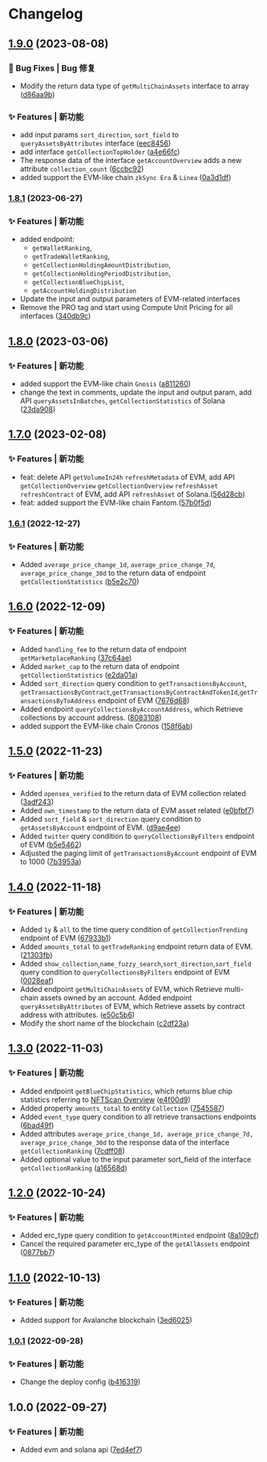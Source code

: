 # Changelog
## [1.9.0](https://github.com/nftscan-official/nftscan-api-js-sdk/compare/v1.8.1...v1.9.0) (2023-08-08)


### 🐛 Bug Fixes | Bug 修复

* Modify the return data type of `getMultiChainAssets` interface to array ([d86aa9b](https://github.com/nftscan-official/nftscan-api-js-sdk/commit/d86aa9b553c7345bbfe4f7fc3d9541920b036181))


### ✨ Features | 新功能

* add input params `sort_direction`, `sort_field` to `queryAssetsByAttributes` interface ([eec8456](https://github.com/nftscan-official/nftscan-api-js-sdk/commit/eec845629536f5bb8ef306e58be35acc32290981))
* add interface `getCollectionTopHolder` ([a4e66fc](https://github.com/nftscan-official/nftscan-api-js-sdk/commit/a4e66fc9a5bc72eec5b587a6cb9078f0b75fc6df))
* The response data of the interface `getAccountOverview` adds a new attribute `collection_count` ([6ccbc92](https://github.com/nftscan-official/nftscan-api-js-sdk/commit/6ccbc920602794a2562e88246df8b170d61a970d))
* added support the EVM-like chain `zkSync Era` & `Linea` ([0a3d1df](https://github.com/nftscan-official/nftscan-api-js-sdk/commit/0a3d1df8b5558e12ab8738392260ef59db209232))

### [1.8.1](https://github.com/nftscan-official/nftscan-api-js-sdk/compare/v1.8.0...v1.8.1) (2023-06-27)


### ✨ Features | 新功能

- added endpoint:
  - `getWalletRanking`,
  - `getTradeWalletRanking`,
  - `getCollectionHoldingAmountDistribution`,
  - `getCollectionHoldingPeriodDistribution`,
  - `getCollectionBlueChipList`,
  - `getAccountHoldingDistribution`
- Update the input and output parameters of EVM-related interfaces
- Remove the PRO tag and start using Compute Unit Pricing for all interfaces ([340db9c](https://github.com/nftscan-official/nftscan-api-js-sdk/commit/340db9caf281cd919e721055d49f92da9d5e2c28))

## [1.8.0](https://github.com/nftscan-official/nftscan-api-js-sdk/compare/v2.0.0...v1.8.0) (2023-03-06)


### ✨ Features | 新功能

* added support the EVM-like chain `Gnosis` ([a811260](https://github.com/nftscan-official/nftscan-api-js-sdk/commit/a811260ac436e9f59cc282e34d0c7e1a95aaca33))
* change the text in comments, update the input and output param, add API `queryAssetsInBatches`, `getCollectionStatistics` of Solana ([23da908](https://github.com/nftscan-official/nftscan-api-js-sdk/commit/23da9088614cf2b0ce28d13890e1885c78ffcfe2))

## [1.7.0](https://github.com/nftscan-official/nftscan-api-js-sdk/compare/v2.0.0...v1.7.0) (2023-02-08)


### ✨ Features | 新功能

* feat: delete API `getVolumeIn24h` `refreshMetadata` of EVM, add API `getCollectionOverview` `getCollectionOverview` `refreshAsset` `refreshContract` of EVM, add API `refreshAsset` of Solana.([56d28cb](https://github.com/nftscan-official/nftscan-api-js-sdk/commit/56d28cb11565971868e96650f84a825c958861e6))
* feat: added support the EVM-like chain Fantom.([57b0f5d](https://github.com/nftscan-official/nftscan-api-js-sdk/commit/57b0f5dacc5202708cafa00cd86840f5129b9932))

### [1.6.1](https://github.com/nftscan-official/nftscan-api-js-sdk/compare/v1.6.0...v1.6.1) (2022-12-27)


### ✨ Features | 新功能

* Added `average_price_change_1d`, `average_price_change_7d`, `average_price_change_30d` to the return data of endpoint `getCollectionStatistics` ([b5e2c70](https://github.com/nftscan-official/nftscan-api-js-sdk/commit/b5e2c7053a5a2b8253fe3c9332d0bf207a14480a))

## [1.6.0](https://github.com/nftscan-official/nftscan-api-js-sdk/compare/v1.5.0...v1.6.0) (2022-12-09)


### ✨ Features | 新功能

* Added `handling_fee` to the return data of endpoint `getMarketplaceRanking` ([37c64ae](https://github.com/nftscan-official/nftscan-api-js-sdk/commit/37c64ae6a6af9a4f8283da3f1f4fd6f9740cb5e2))
* Added `market_cap` to the return data of endpoint `getCollectionStatistics` ([e2da01a](https://github.com/nftscan-official/nftscan-api-js-sdk/commit/e2da01ac180e425d113dd8b76d02593be6fe950a))
* Added `sort_direction` query condition to `getTransactionsByAccount`, `getTransactionsByContract`,`getTransactionsByContractAndTokenId`,`getTransactionsByToAddress` endpoint of EVM ([7676d68](https://github.com/nftscan-official/nftscan-api-js-sdk/commit/7676d682ccf2e4aae2e9e99eac9e041cc9fd6846))
* Added endpoint `queryCollectionsByAccountAddress`, which Retrieve collections by account address. ([8083108](https://github.com/nftscan-official/nftscan-api-js-sdk/commit/80831085bd1f1dfc611a8ea1f659a8a5e06eb740))
* added support the EVM-like chain Cronos ([158f6ab](https://github.com/nftscan-official/nftscan-api-js-sdk/commit/158f6ab0ced2867b15bf21e0fa5cc66686b82288))

## [1.5.0](https://github.com/nftscan-official/nftscan-api-js-sdk/compare/v1.4.0...v1.5.0) (2022-11-23)


### ✨ Features | 新功能

* Added `opensea_verified` to the return data of EVM collection related ([3adf243](https://github.com/nftscan-official/nftscan-api-js-sdk/commit/3adf24350facbd0d5af840f0262fae1386a5624f))
* Added `own_timestamp` to the return data of EVM asset related ([e0bfbf7](https://github.com/nftscan-official/nftscan-api-js-sdk/commit/e0bfbf75e935bacd2b445a4516d1a22214fd6bab))
* Added `sort_field` & `sort_direction` query condition to `getAssetsByAccount` endpoint of EVM. ([d9ae4ee](https://github.com/nftscan-official/nftscan-api-js-sdk/commit/d9ae4eec86a5e32cd0ba8dd6e12890f9767b9f80))
* Added `twitter` query condition to `queryCollectionsByFilters` endpoint of EVM ([b5e5462](https://github.com/nftscan-official/nftscan-api-js-sdk/commit/b5e5462ab9a5ec3b515b102df85be99c4bc4dac3))
* Adjusted the paging limit of `getTransactionsByAccount` endpoint of EVM to 1000 ([7b3953a](https://github.com/nftscan-official/nftscan-api-js-sdk/commit/7b3953ab165f33ac2b04661279cc29ae282a9790))

## [1.4.0](https://github.com/nftscan-official/nftscan-api-js-sdk/compare/v1.3.0...v1.4.0) (2022-11-18)


### ✨ Features | 新功能

*  Added `1y` & `all` to the time query condition of `getCollectionTrending` endpoint of EVM ([67933b1](https://github.com/nftscan-official/nftscan-api-js-sdk/commit/67933b1da394074280e5761770e2a6c1b9d6d405))
* Added `amounts_total` to `getTradeRanking` endpoint return data of EVM. ([21303fb](https://github.com/nftscan-official/nftscan-api-js-sdk/commit/21303fb8c9be04739e3b68e24ad0933d239f9964))
* Added `show_collection`,`name_fuzzy_search`,`sort_direction`,`sort_field` query condition to `queryCollectionsByFilters` endpoint of EVM ([0028eaf](https://github.com/nftscan-official/nftscan-api-js-sdk/commit/0028eaf793cf8e4a4c8f2b59d0efd660af37660e))
* Added endpoint `getMultiChainAssets` of EVM, which Retrieve multi-chain assets owned by an account. Added endpoint `queryAssetsByAttributes` of EVM, which Retrieve assets by contract address with attributes. ([e50c5b6](https://github.com/nftscan-official/nftscan-api-js-sdk/commit/e50c5b6d2021b3065b5e155dcb6785606f4852ba))
* Modify the short name of the blockchain ([c2df23a](https://github.com/nftscan-official/nftscan-api-js-sdk/commit/c2df23ae0d9fa18a30d74c1244c6d79e602286d4))

## [1.3.0](https://github.com/nftscan-official/nftscan-api-js-sdk/compare/v1.2.0...v1.3.0) (2022-11-03)


### ✨ Features | 新功能

* Added endpoint `getBlueChipStatistics`, which returns blue chip statistics referring to [NFTScan Overview](https://www.nftscan.com/0xbc4ca0eda7647a8ab7c2061c2e118a18a936f13d?module=Analytics) ([e4f00d9](https://github.com/nftscan-official/nftscan-api-js-sdk/commit/e4f00d9853419b7641dad7cdce14ce7cbe7316c3))
* Added property `amounts_total` to entity `Collection` ([7545587](https://github.com/nftscan-official/nftscan-api-js-sdk/commit/75455870b0566c06861d7547e450e983ac87f9b5))
* Added `event_type` query condition to all retrieve transactions endpoints ([6bad49f](https://github.com/nftscan-official/nftscan-api-js-sdk/commit/6bad49fbc1e3c9758dbb4c059e23571803e1e730))
* Added attributes `average_price_change_1d, average_price_change_7d, average_price_change_30d` to the response data of the interface `getCollectionRanking` ([7cdff08](https://github.com/nftscan-official/nftscan-api-js-sdk/commit/7cdff0857bc78e1f50fdd23f4eee888bacbaf350))
* Added optional value to the input parameter sort_field of the interface `getCollectionRanking` ([a16568d](https://github.com/nftscan-official/nftscan-api-js-sdk/commit/a16568d4ac54f3d2f71ee23a4b120b1e6ddb8b14))

## [1.2.0](https://github.com/nftscan-official/nftscan-api-js-sdk/compare/v1.1.0...v1.2.0) (2022-10-24)


### ✨ Features | 新功能

* Added erc_type query condition to `getAccountMinted` endpoint ([8a109cf](https://github.com/nftscan-official/nftscan-api-js-sdk/commit/8a109cf72bf55263674fa9343d1bd9a6e3cd8733))
* Cancel the required parameter erc_type of the `getAllAssets` endpoint ([0877bb7](https://github.com/nftscan-official/nftscan-api-js-sdk/commit/0877bb7dbed6b3a41edf3a396a052bb99690042d))

## [1.1.0](https://github.com/nftscan-official/nftscan-api-js-sdk/compare/v1.0.1...v1.1.0) (2022-10-13)


### ✨ Features | 新功能

* Added support for Avalanche blockchain ([3ed6025](https://github.com/nftscan-official/nftscan-api-js-sdk/commit/3ed6025a662fbfb5c60e49676afc5810cf36f1f0))


### [1.0.1](https://github.com/nftscan2022/nftscan-api-js-sdk/compare/v1.0.0...v1.0.1) (2022-09-28)


### ✨ Features | 新功能

* Change the deploy config ([b416319](https://github.com/nftscan2022/nftscan-api-js-sdk/commit/b416319e11d304b11f5f7041660e97e94345b465))

## 1.0.0 (2022-09-27)


### ✨ Features | 新功能

* Added evm and solana api ([7ed4ef7](https://github.com/nftscan2022/nftscan-api-js-sdk/commit/7ed4ef797f61cd256aa32cb1987275545a369d74))
